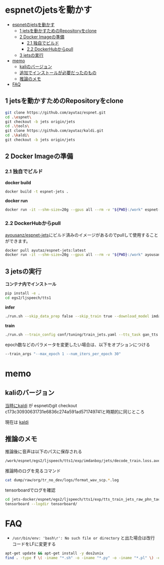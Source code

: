 # espnetのjetsを動かす

<!-- TOC -->
* [espnetのjetsを動かす](#espnetのjetsを動かす)
  * [1 jetsを動かすためのRepositoryをclone](#1-jetsを動かすためのrepositoryをclone)
  * [2 Docker Imageの準備](#2-docker-imageの準備)
    * [2.1 独自でビルド](#21-独自でビルド)
    * [2.2 DockerHubからpull](#22-dockerhubからpull)
  * [3 jetsの実行](#3-jetsの実行)
* [memo](#memo)
  * [kaliのバージョン](#kaliのバージョン)
  * [追加でインストールが必要だったのもの](#追加でインストールが必要だったのもの)
  * [推論のメモ](#推論のメモ)
* [FAQ](#faq)
<!-- TOC -->

## 1 jetsを動かすためのRepositoryをclone

```sh
git clone https://github.com/ayutaz/espnet.git
cd .\espnet\
git checkout -b jets origin/jets
cd .\tools\
git clone https://github.com/ayutaz/kaldi.git
cd .\kaldi\
git checkout -b jets origin/jets
```

## 2 Docker Imageの準備

### 2.1 独自でビルド
**docker build**
```bash
docker build -t espnet-jets .
```

**docker run**
```bash
docker run -it --shm-size=20g --gpus all --rm -v "${PWD}:/work" espnet-jets bash
```

### 2.2 DockerHubからpull

[ayousanz/espnet-jets](https://hub.docker.com/repository/docker/ayousanz/espnet-jets/general)にビルド済みのイメージがあるのでpullして使用することができます。

```bash
docker pull ayutaz/espnet-jets:latest
docker run -it --shm-size=20g --gpus all --rm -v "${PWD}:/work" ayousanz/espnet-jets:latest bash
```

## 3 jetsの実行


**コンテナ内でインストール**
```bash
pip install -e .
cd egs2/ljspeech/tts1
```

**infer**
```bash
./run.sh --skip_data_prep false --skip_train true --download_model imdanboy/jets
```

**train**

```bash
./run.sh --train_config conf/tuning/train_jets.yaml --tts_task gan_tts --stage 1 --stop_stage 7 --ngpu 1
```

epoch数などのパラメータを変更したい場合は、以下をオプションにつける

```bash
--train_args "--max_epoch 1 --num_iters_per_epoch 30"
```

# memo

## kaliのバージョン
[当時にkaldi](https://github.com/kaldi-asr/kaldi/tree/ac29a6ff09823d1cbb4814da60360c966f33cd0d) が espnetのgit checkout c173c30930631731e6836c274a591ad571749741と時期的に同じところ

現在は [kaldi](https://github.com/kaldi-asr/kaldi/tree/01aadd7c19372e3eacadec88caabd86162f33d69)

##  推論のメモ

推論後に音声は以下のパスに保存される
```sh
/work/espnet/egs2/ljspeech/tts1/exp/imdanboy/jets/decode_train.loss.ave/dev/log/output.XX
```

推論時のログを見るコマンド
```sh
cat dump/raw/org/tr_no_dev/logs/format_wav_scp.*.log
```

tensorboardでログを確認
```sh
cd jets-docker/espnet/egs2/ljspeech/tts1/exp/tts_train_jets_raw_phn_tacotron_g2p_en_no_space/
tensorboard --logdir tensorboard/
```

# FAQ
* `/usr/bin/env: 'bash\r': No such file or directory` と出た場合は改行コードをLFに変更する

```sh
apt-get update && apt-get install -y dos2unix
find . -type f \( -iname "*.sh" -o -iname "*.py" -o -iname "*.pl" \) -exec dos2unix {} +
```